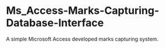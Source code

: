 # Ms_Access-Marks-Capturing-Database-Interface
A simple Microsoft Access developed marks capturing system.
